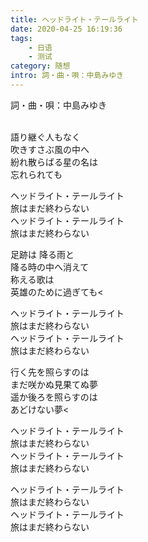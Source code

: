 ```yaml
---
title: ヘッドライト・テールライト
date: 2020-04-25 16:19:36
tags: 
    - 日语
    - 测试
category: 随想
intro: 詞・曲・唄：中島みゆき 
---
```


詞・曲・唄：中島みゆき  
<br />

語り継ぐ人もなく  
吹きすさぶ風の中へ  
紛れ散らばる星の名は  
忘れられても  

ヘッドライト・テールライト  
旅はまだ終わらない  
ヘッドライト・テールライト  
旅はまだ終わらない  

足跡は 降る雨と  
降る時の中へ消えて  
称える歌は  
英雄のために過ぎても<  

ヘッドライト・テールライト  
旅はまだ終わらない  
ヘッドライト・テールライト  
旅はまだ終わらない  

行く先を照らすのは  
まだ咲かぬ見果てぬ夢  
遥か後ろを照らすのは  
あどけない夢<  

ヘッドライト・テールライト  
旅はまだ終わらない  
ヘッドライト・テールライト  
旅はまだ終わらない  

ヘッドライト・テールライト  
旅はまだ終わらない  
ヘッドライト・テールライト  
旅はまだ終わらない  

